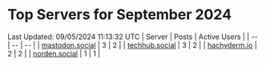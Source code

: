 # Top Servers for September 2024
Last Updated: 09/05/2024 11:13:32 UTC
| Server | Posts | Active Users |
| -- | -- | -- |
| [mastodon.social](https://mastodon.social/tags/PowerShell) | 3 | 2 |
| [techhub.social](https://techhub.social/tags/PowerShell) | 3 | 2 |
| [hachyderm.io](https://hachyderm.io/tags/PowerShell) | 2 | 2 |
| [norden.social](https://norden.social/tags/PowerShell) | 1 | 1 |
